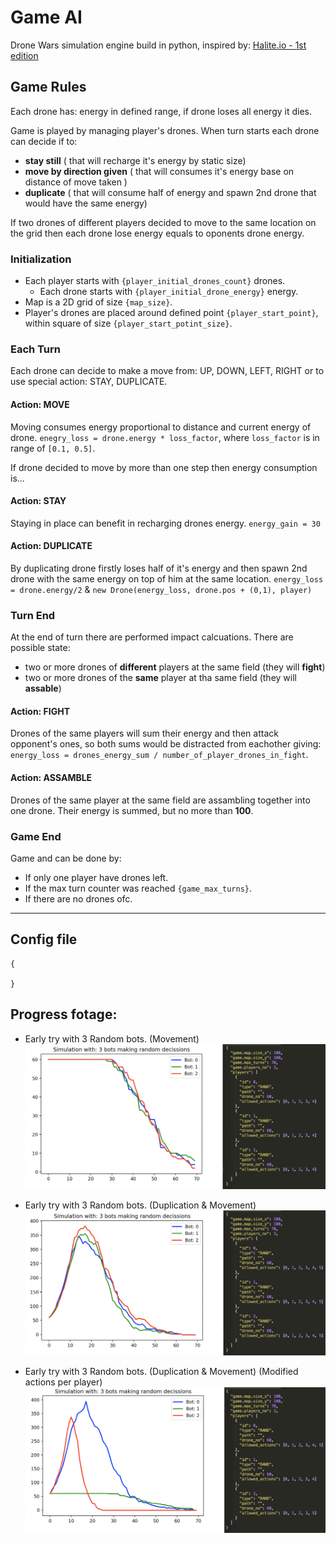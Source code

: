 # Game AI

Drone Wars simulation engine build in python, inspired by: [Halite.io - 1st edition](https://2016.halite.io/index.html)

## Game Rules

Each drone has: energy in defined range, if drone loses all energy it dies.

Game is played by managing player's drones. When turn starts each drone can decide if to:

- **stay still** ( that will recharge it's energy by static size)
- **move by direction given** ( that will consumes it's energy base on distance of move taken )
- **duplicate** ( that will consume half of energy and spawn 2nd drone that would have the same energy)

If two drones of different players decided to move to the same location on the grid then each drone lose energy equals to oponents drone energy.

### Initialization

- Each player starts with `{player_initial_drones_count}` drones.
  - Each drone starts with `{player_initial_drone_energy}` energy.
- Map is a 2D grid of size `{map_size}`.
- Player's drones are placed around defined point `{player_start_point}`, within square of size `{player_start_potint_size}`.

### Each Turn

Each drone can decide to make a move from: UP, DOWN, LEFT, RIGHT or to use special action: STAY, DUPLICATE.

#### Action: MOVE

Moving consumes energy proportional to distance and current energy of drone. `enegry_loss = drone.energy * loss_factor`, where `loss_factor` is in range of `[0.1, 0.5]`.

If drone decided to move by more than one step then energy consumption is...

#### Action: STAY

Staying in place can benefit in recharging drones energy. `energy_gain = 30`

#### Action: DUPLICATE

By duplicating drone firstly loses half of it's energy and then spawn 2nd drone with the same energy on top of him at the same location.
`energy_loss = drone.energy/2`
& `new Drone(energy_loss, drone.pos + (0,1), player)`

### Turn End

At the end of turn there are performed impact calcuations. There are possible state:

- two or more drones of **different** players at the same field (they will **fight**)
- two or more drones of the **same** player at tha same field (they will **assable**)

#### Action: FIGHT

Drones of the same players will sum their energy and then attack opponent's ones, so both sums would be distracted from eachother giving: `energy_loss = drones_energy_sum / number_of_player_drones_in_fight`.

#### Action: ASSAMBLE

Drones of the same player at the same field are assambling together into one drone. Their energy is summed, but no more than **100**.

### Game End

Game and can be done by:

- If only one player have drones left.
- If the max turn counter was reached `{game_max_turns}`.
- If there are no drones ofc.

---

## Config file

    {

    }

## Progress fotage:

- Early try with 3 Random bots. (Movement)
  ![](.git_examples/early_work_random_bots.png)

- Early try with 3 Random bots. (Duplication & Movement)
  ![](.git_examples/early_work_random_bots_with_duplication_impl.png)

- Early try with 3 Random bots. (Duplication & Movement) (Modified actions per player)
  ![](.git_examples/early_work_random_bots_individual_pool_of_actions.png)
